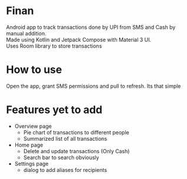 # Finan
Android app to track transactions done by UPI from SMS and Cash by manual addition.<br>
Made using Kotlin and Jetpack Compose with Material 3 UI.<br>
Uses Room library to store transactions <br>

# How to use
Open the app, grant SMS permissions and pull to refresh. Its that simple

# Features yet to add
* Overview page
  - Pie chart of transactions to different people
  - Summarized list of all transactions
* Home page
  - Delete and update transactions (Only Cash)
  - Search bar to search obviously
* Settings page
  - dialog to add aliases for recipients
